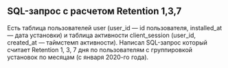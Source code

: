 <h2> SQL-запрос с расчетом Retention 1,3,7</h2>
Есть таблица пользователей user (user_id — id пользователя, installed_at — дата установки) и таблица активности client_session (user_id, created_at — таймстемп активности).  
Написал SQL-запрос который считает Retention 1, 3, 7 дня по пользователям с группировкой установок по месяцам (с января 2020-го года).  
